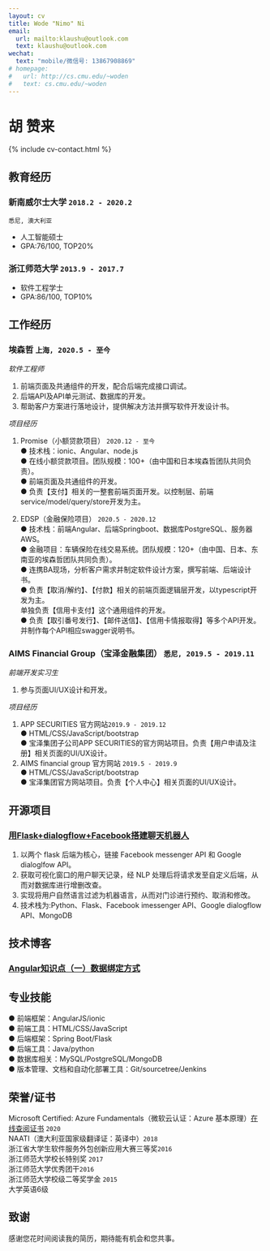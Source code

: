 ```yaml
---
layout: cv
title: Wode "Nimo" Ni
email:
  url: mailto:klaushu@outlook.com
  text: klaushu@outlook.com
wechat:
  text: "mobile/微信号: 13867908869"
# homepage:
#   url: http://cs.cmu.edu/~woden
#   text: cs.cmu.edu/~woden
---
```


# **胡** **赞来**

<!--
include contact information from the front matter
Supported arguments:
    - homepage: url, text
    - phone
    - email
-->

{% include cv-contact.html %}

## 教育经历

### **新南威尔士大学** `2018.2 - 2020.2`

```
悉尼, 澳大利亚
```

- 人工智能硕士
- GPA:76/100, TOP20%

### **浙江师范大学** `2013.9 - 2017.7`

- 软件工程学士
- GPA:86/100, TOP10%

## 工作经历

### **埃森哲** `上海, 2020.5 - 至今`

_软件工程师_<br>

1. 前端页面及共通组件的开发，配合后端完成接口调试。
2. 后端API及API单元测试、数据库的开发。
3. 帮助客户方案进行落地设计，提供解决方法并撰写软件开发设计书。


_项目经历_
1. Promise（小额贷款项目） `2020.12 - 至今`<br>
● 技术栈：ionic、Angular、node.js<br>
● 在线小额贷款项目。团队规模：100+（由中国和日本埃森哲团队共同负责）。<br>
● 前端页面及共通组件的开发。<br>
● 负责【支付】相关的一整套前端页面开发。以控制层、前端service/model/query/store开发为主。<br>


1. EDSP（金融保险项目） `2020.5 - 2020.12`<br>
● 技术栈：前端Angular、后端Springboot、数据库PostgreSQL、服务器AWS。<br>
● 金融项目：车辆保险在线交易系统。团队规模：120+（由中国、日本、东南亚的埃森哲团队共同负责）。<br>
● 连携BA现场，分析客户需求并制定软件设计方案，撰写前端、后端设计书。<br>
● 负责【取消/解约】、【付款】相关的前端页面逻辑层开发，以typescript开发为主。<br>
单独负责【信用卡支付】这个通用组件的开发。<br>
● 负责【取引番号发行】、【邮件送信】、【信用卡情报取得】等多个API开发。<br>
并制作每个API相应swagger说明书。



### **AIMS Financial Group（宝泽金融集团）** `悉尼, 2019.5 - 2019.11`

_前端开发实习生_<br>
1. 参与页面UI/UX设计和开发。

_项目经历_
1. APP SECURITIES 官方网站`2019.9 - 2019.12`<br>
● HTML/CSS/JavaScript/bootstrap<br>
● 宝泽集团子公司APP SECURITIES的官方网站项目。负责【用户申请及注册】相关页面的UI/UX设计。
1. AIMS financial group 官方网站 `2019.5 - 2019.9`<br>
● HTML/CSS/JavaScript/bootstrap<br>
● 宝泽集团官方网站项目。负责【个人中心】相关页面的UI/UX设计。


## 开源项目
### [**用Flask+dialogflow+Facebook搭建聊天机器人**](https://zhuanlan.zhihu.com/p/120079499)
1. 以两个 flask 后端为核心，链接 Facebook messenger API 和 Google dialoglfow API。<br>
2. 获取可视化窗口的用户聊天记录，经 NLP 处理后将请求发至自定义后端，从而对数据库进行增删改查。<br>
2. 实现将用户自然语言过滤为机器语言，从而对门诊进行预约、取消和修改。<br>
2. 技术栈为:Python、Flask、Facebook imessenger API、Google dialogflow API、MongoDB

## 技术博客
### [Angular知识点（一）数据绑定方式](https://zhuanlan.zhihu.com/p/331714908)


## 专业技能
● 前端框架：AngularJS/ionic<br>
● 前端工具：HTML/CSS/JavaScript<br>
● 后端框架：Spring Boot/Flask<br>
● 后端工具：Java/python<br>
● 数据库相关：MySQL/PostgreSQL/MongoDB<br>
● 版本管理、文档和自动化部署工具：Git/sourcetree/Jenkins<br>

## 荣誉/证书

Microsoft Certified: Azure Fundamentals（微软云认证：Azure 基本原理）[在线查阅证书](https://www.youracclaim.com/badges/bd5ad8cc-cbbc-4232-b40a-13cffd0a947b/public_url) `2020` <br>
NAATI（澳大利亚国家级翻译证：英译中）`2018` <br>
浙江省大学生软件服务外包创新应用大赛三等奖`2016` <br>
浙江师范大学校长特别奖 `2017` <br>
浙江师范大学优秀团干`2016` <br>
浙江师范大学校级二等奖学金 `2015` <br>
大学英语6级<br>
## 致谢
感谢您花时间阅读我的简历，期待能有机会和您共事。






<!-- ### Footer

Last updated: May 2013 -->
